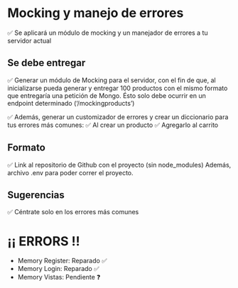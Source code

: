 # Mocking y manejo de errores

✅ Se aplicará un módulo de mocking y un manejador de errores a tu servidor actual


## Se debe entregar

✅ Generar un módulo de Mocking para el servidor, con el fin de que, al inicializarse pueda generar y entregar 100 productos con el mismo formato que entregaría una petición de Mongo. Ésto solo debe ocurrir en un endpoint determinado (‘/mockingproducts’)

✅ Además, generar un customizador de errores y crear un diccionario para tus errores más comunes:
  ✅ Al crear un producto
  ✅ Agregarlo al carrito

## Formato

✅ Link al repositorio de Github con el proyecto (sin node_modules)
Además, archivo .env para poder correr el proyecto.

## Sugerencias

✅ Céntrate solo en los errores más comunes 

# ¡¡ ERRORS !!

- Memory Register: Reparado ✅
- Memory Login: Reparado ✅
- Memory Vistas: Pendiente ❓